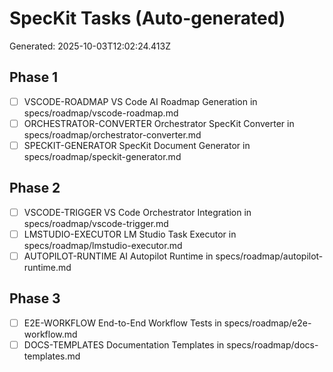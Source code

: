 # SpecKit Tasks (Auto-generated)

Generated: 2025-10-03T12:02:24.413Z

## Phase 1

- [ ] VSCODE-ROADMAP VS Code AI Roadmap Generation in specs/roadmap/vscode-roadmap.md
- [ ] ORCHESTRATOR-CONVERTER Orchestrator SpecKit Converter in specs/roadmap/orchestrator-converter.md
- [ ] SPECKIT-GENERATOR SpecKit Document Generator in specs/roadmap/speckit-generator.md

## Phase 2

- [ ] VSCODE-TRIGGER VS Code Orchestrator Integration in specs/roadmap/vscode-trigger.md
- [ ] LMSTUDIO-EXECUTOR LM Studio Task Executor in specs/roadmap/lmstudio-executor.md
- [ ] AUTOPILOT-RUNTIME AI Autopilot Runtime in specs/roadmap/autopilot-runtime.md

## Phase 3

- [ ] E2E-WORKFLOW End-to-End Workflow Tests in specs/roadmap/e2e-workflow.md
- [ ] DOCS-TEMPLATES Documentation Templates in specs/roadmap/docs-templates.md
